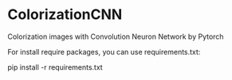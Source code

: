 # ColorizationCNN
Colorization images with Convolution Neuron Network by Pytorch


For install require packages, you can use requirements.txt: 

pip install -r requirements.txt
